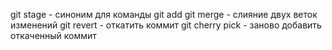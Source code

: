 git stage - синоним для команды git add
git merge - слияние двух веток изменений
git revert - откатить коммит
git cherry pick - заново добавить откаченный коммит
